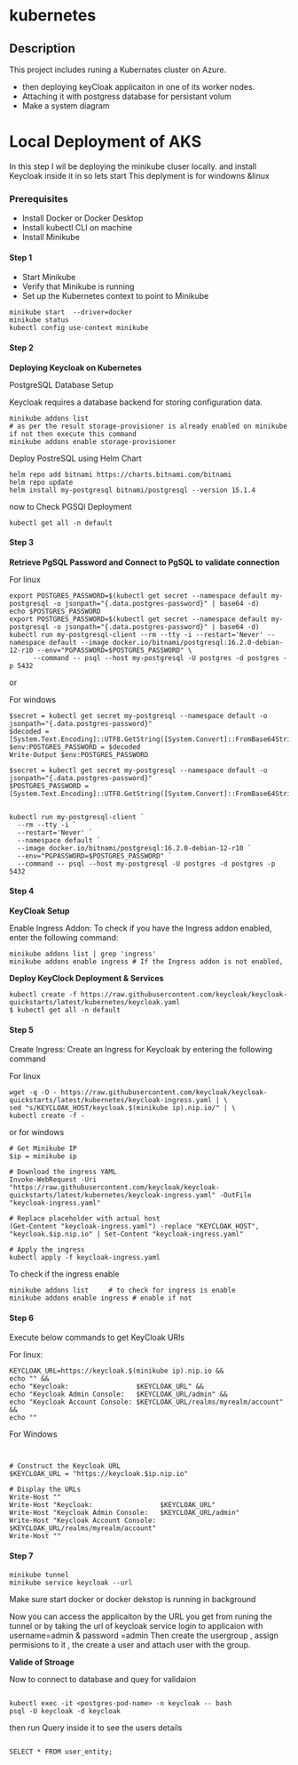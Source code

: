 # kubernetes


## Description
This project includes runing a Kubernates cluster on Azure. 
-  then deploying keyCloak applicaiton in one of its worker nodes.
-  Attaching it with postgress database for persistant volum
-  Make a system diagram 


# Local Deployment of AKS

In this step I wil be deploying the minikube cluser locally. and install Keycloak inside it in so lets start
This deplyment is for windowns &linux

### Prerequisites

-  Install Docker or Docker Desktop
-  Install kubectl CLI on machine
-  Install Minikube

#### Step 1 
-  Start Minikube
-  Verify that Minikube is running
-  Set up the Kubernetes context to point to Minikube
```
minikube start  --driver=docker
minikube status
kubectl config use-context minikube
```
#### Step 2
**Deploying Keycloak on Kubernetes**

PostgreSQL Database Setup

Keycloak requires a database backend for storing configuration data.

```
minikube addons list
# as per the result storage-provisioner is already enabled on minikube if not then execute this command
minikube addons enable storage-provisioner 
```

Deploy PostreSQL using Helm Chart

```
helm repo add bitnami https://charts.bitnami.com/bitnami
helm repo update
helm install my-postgresql bitnami/postgresql --version 15.1.4

```

now to Check PGSQl Deployment

```
kubectl get all -n default

```

#### Step 3

**Retrieve PgSQL Password and Connect to PgSQL to validate connection**
 
For linux 


```
export POSTGRES_PASSWORD=$(kubectl get secret --namespace default my-postgresql -o jsonpath="{.data.postgres-password}" | base64 -d)
echo $POSTGRES_PASSWORD
export POSTGRES_PASSWORD=$(kubectl get secret --namespace default my-postgresql -o jsonpath="{.data.postgres-password}" | base64 -d)
kubectl run my-postgresql-client --rm --tty -i --restart='Never' --namespace default --image docker.io/bitnami/postgresql:16.2.0-debian-12-r10 --env="PGPASSWORD=$POSTGRES_PASSWORD" \
      --command -- psql --host my-postgresql -U postgres -d postgres -p 5432
```
or 

For windows 

```
$secret = kubectl get secret my-postgresql --namespace default -o jsonpath="{.data.postgres-password}"
$decoded = [System.Text.Encoding]::UTF8.GetString([System.Convert]::FromBase64String($secret))
$env:POSTGRES_PASSWORD = $decoded
Write-Output $env:POSTGRES_PASSWORD

$secret = kubectl get secret my-postgresql --namespace default -o jsonpath="{.data.postgres-password}"
$POSTGRES_PASSWORD = [System.Text.Encoding]::UTF8.GetString([System.Convert]::FromBase64String($secret))


kubectl run my-postgresql-client `
  --rm --tty -i `
  --restart='Never' `
  --namespace default `
  --image docker.io/bitnami/postgresql:16.2.0-debian-12-r10 `
  --env="PGPASSWORD=$POSTGRES_PASSWORD" `
  --command -- psql --host my-postgresql -U postgres -d postgres -p 5432

```

#### Step 4

**KeyCloak Setup**

Enable Ingress Addon: To check if you have the Ingress addon enabled, enter the following command:

```
minikube addons list | grep 'ingress'
minikube addons enable ingress # If the Ingress addon is not enabled,
```

**Deploy KeyClock Deployment & Services**


```
kubectl create -f https://raw.githubusercontent.com/keycloak/keycloak-quickstarts/latest/kubernetes/keycloak.yaml
$ kubectl get all -n default

```

#### Step 5
Create Ingress: Create an Ingress for Keycloak by entering the following command

For linux 

```
wget -q -O - https://raw.githubusercontent.com/keycloak/keycloak-quickstarts/latest/kubernetes/keycloak-ingress.yaml | \
sed "s/KEYCLOAK_HOST/keycloak.$(minikube ip).nip.io/" | \
kubectl create -f -
```

or for windows

```
# Get Minikube IP
$ip = minikube ip

# Download the ingress YAML
Invoke-WebRequest -Uri "https://raw.githubusercontent.com/keycloak/keycloak-quickstarts/latest/kubernetes/keycloak-ingress.yaml" -OutFile "keycloak-ingress.yaml"

# Replace placeholder with actual host
(Get-Content "keycloak-ingress.yaml") -replace "KEYCLOAK_HOST", "keycloak.$ip.nip.io" | Set-Content "keycloak-ingress.yaml"

# Apply the ingress
kubectl apply -f keycloak-ingress.yaml

```

To check if the ingress enable 

```
minikube addons list     # to check for ingress is enable 
minikube addons enable ingress # enable if not

```

#### Step 6
Execute below commands to get KeyCloak URls

For linux: 

```
KEYCLOAK_URL=https://keycloak.$(minikube ip).nip.io &&
echo "" &&
echo "Keycloak:                 $KEYCLOAK_URL" &&
echo "Keycloak Admin Console:   $KEYCLOAK_URL/admin" &&
echo "Keycloak Account Console: $KEYCLOAK_URL/realms/myrealm/account" &&
echo ""
```

For Windows

```


# Construct the Keycloak URL
$KEYCLOAK_URL = "https://keycloak.$ip.nip.io"

# Display the URLs
Write-Host ""
Write-Host "Keycloak:                 $KEYCLOAK_URL"
Write-Host "Keycloak Admin Console:   $KEYCLOAK_URL/admin"
Write-Host "Keycloak Account Console: $KEYCLOAK_URL/realms/myrealm/account"
Write-Host ""

```



#### Step 7
```
minikube tunnel
minikube service keycloak --url
```
Make sure start docker or docker dekstop is running in background 

Now you can access the applicaiton by the URL you get from runing the tunnel or by taking the url of keycloak service 
login to applicaion with username=admin & password =admin
Then create the usergroup , assign permisions to it , the create a user and attach user with the group. 

**Valide of Stroage**

Now to connect to database and quey for validaion

```

kubectl exec -it <postgres-pod-name> -n keycloak -- bash
psql -U keycloak -d keycloak

```
then run Query inside it to see the users details 

```

SELECT * FROM user_entity;
```










